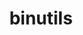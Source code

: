 ---
title: "binutils"
layout: cache
categories: [package, develop-2024-01-21]
meta: {"versions": ["2.33.1", "2.41"], "compilers": ["cce@=15.0.1", "gcc@=11.3.0", "gcc@=11.4.0", "gcc@=7.5.0", "gcc@=9.4.0"], "oss": ["rhel8", "ubuntu18.04", "ubuntu20.04", "ubuntu22.04"], "platforms": ["linux"], "targets": ["aarch64", "neoverse_v1", "ppc64le", "x86_64_v3", "zen4"], "stacks": ["developer-tools", "e4s", "e4s-aarch64", "e4s-cray-rhel", "e4s-neoverse_v1", "e4s-oneapi", "e4s-power", "e4s-rocm-external", "ml-linux-x86_64-cpu", "ml-linux-x86_64-cuda", "ml-linux-x86_64-rocm", "root"], "num_specs": 9, "num_specs_by_stack": {"root": 9, "e4s-cray-rhel": 1, "developer-tools": 1, "e4s-neoverse_v1": 1, "e4s-power": 1, "e4s": 2, "e4s-rocm-external": 1, "e4s-oneapi": 1, "e4s-aarch64": 1, "ml-linux-x86_64-cuda": 1, "ml-linux-x86_64-rocm": 1, "ml-linux-x86_64-cpu": 1}}
spec_details: [{"hash": "524dzcg6aqyjjw4b3msjq34m4b37ibvr", "compiler": "cce@=15.0.1", "versions": ["2.41"], "os": "rhel8", "platform": "linux", "target": "zen4", "variants": ["build_system=autotools", "compress_debug_sections=zlib", "~gas", "+gold", "~gprofng", "+headers", "~interwork", "+ld", "+libiberty", "libs=shared,static", "~lto", "~nls", "~pgo", "+plugins"], "stacks": ["root", "e4s-cray-rhel"], "size": "-", "tarball": "https://binaries.spack.io/develop-2024-01-21/build_cache/linux-rhel8-zen4/cce-15.0.1/binutils-2.41/linux-rhel8-zen4-cce-15.0.1-binutils-2.41-524dzcg6aqyjjw4b3msjq34m4b37ibvr.spack"}, {"hash": "hjcld5vs7p3csmwvjref7wv44a4cvdz7", "compiler": "gcc@=7.5.0", "versions": ["2.41"], "os": "ubuntu18.04", "platform": "linux", "target": "x86_64_v3", "variants": ["build_system=autotools", "compress_debug_sections=zlib", "~gas", "+gold", "~gprofng", "+headers", "~interwork", "+ld", "~libiberty", "libs=shared,static", "~lto", "~nls", "~pgo", "+plugins"], "stacks": ["root", "developer-tools"], "size": "-", "tarball": "https://binaries.spack.io/develop-2024-01-21/build_cache/linux-ubuntu18.04-x86_64_v3/gcc-7.5.0/binutils-2.41/linux-ubuntu18.04-x86_64_v3-gcc-7.5.0-binutils-2.41-hjcld5vs7p3csmwvjref7wv44a4cvdz7.spack"}, {"hash": "zdq5sy6knwdcwwlvey7tdqfhtqhitcme", "compiler": "gcc@=11.4.0", "versions": ["2.41"], "os": "ubuntu20.04", "platform": "linux", "target": "neoverse_v1", "variants": ["build_system=autotools", "compress_debug_sections=zlib", "~gas", "+gold", "~gprofng", "+headers", "~interwork", "+ld", "+libiberty", "libs=shared,static", "~lto", "~nls", "~pgo", "+plugins"], "stacks": ["root", "e4s-neoverse_v1"], "size": "-", "tarball": "https://binaries.spack.io/develop-2024-01-21/build_cache/linux-ubuntu20.04-neoverse_v1/gcc-11.4.0/binutils-2.41/linux-ubuntu20.04-neoverse_v1-gcc-11.4.0-binutils-2.41-zdq5sy6knwdcwwlvey7tdqfhtqhitcme.spack"}, {"hash": "nc2yv4ayfbztk4w7rnmhksynthvo4gwd", "compiler": "gcc@=9.4.0", "versions": ["2.41"], "os": "ubuntu20.04", "platform": "linux", "target": "ppc64le", "variants": ["build_system=autotools", "compress_debug_sections=zlib", "~gas", "+gold", "~gprofng", "+headers", "~interwork", "+ld", "+libiberty", "libs=shared,static", "~lto", "~nls", "~pgo", "+plugins"], "stacks": ["root", "e4s-power"], "size": "-", "tarball": "https://binaries.spack.io/develop-2024-01-21/build_cache/linux-ubuntu20.04-ppc64le/gcc-9.4.0/binutils-2.41/linux-ubuntu20.04-ppc64le-gcc-9.4.0-binutils-2.41-nc2yv4ayfbztk4w7rnmhksynthvo4gwd.spack"}, {"hash": "pkwp7mwhmjttvvun5ggr4fjqnulucueo", "compiler": "gcc@=11.4.0", "versions": ["2.41"], "os": "ubuntu20.04", "platform": "linux", "target": "x86_64_v3", "variants": ["build_system=autotools", "compress_debug_sections=zlib", "~gas", "+gold", "~gprofng", "+headers", "~interwork", "+ld", "+libiberty", "libs=shared,static", "~lto", "~nls", "~pgo", "+plugins"], "stacks": ["e4s", "root", "e4s-rocm-external"], "size": "-", "tarball": "https://binaries.spack.io/develop-2024-01-21/build_cache/linux-ubuntu20.04-x86_64_v3/gcc-11.4.0/binutils-2.41/linux-ubuntu20.04-x86_64_v3-gcc-11.4.0-binutils-2.41-pkwp7mwhmjttvvun5ggr4fjqnulucueo.spack"}, {"hash": "ucbb7egcda5vnxoh23k4zpv4ghoyxpen", "compiler": "gcc@=11.4.0", "versions": ["2.33.1"], "os": "ubuntu20.04", "platform": "linux", "target": "x86_64_v3", "variants": ["build_system=autotools", "compress_debug_sections=zlib", "~gas", "+gold", "+headers", "~interwork", "+ld", "+libiberty", "libs=shared,static", "~lto", "~nls", "+plugins"], "stacks": ["e4s-oneapi", "root"], "size": "-", "tarball": "https://binaries.spack.io/develop-2024-01-21/build_cache/linux-ubuntu20.04-x86_64_v3/gcc-11.4.0/binutils-2.33.1/linux-ubuntu20.04-x86_64_v3-gcc-11.4.0-binutils-2.33.1-ucbb7egcda5vnxoh23k4zpv4ghoyxpen.spack"}, {"hash": "xwj3bdxqvyacc4no57gbilpgvflhdsts", "compiler": "gcc@=11.4.0", "versions": ["2.41"], "os": "ubuntu20.04", "platform": "linux", "target": "x86_64_v3", "variants": ["build_system=autotools", "compress_debug_sections=zlib", "+gas", "+gold", "~gprofng", "+headers", "~interwork", "+ld", "+libiberty", "libs=shared,static", "~lto", "~nls", "~pgo", "+plugins"], "stacks": ["root", "e4s"], "size": "-", "tarball": "https://binaries.spack.io/develop-2024-01-21/build_cache/linux-ubuntu20.04-x86_64_v3/gcc-11.4.0/binutils-2.41/linux-ubuntu20.04-x86_64_v3-gcc-11.4.0-binutils-2.41-xwj3bdxqvyacc4no57gbilpgvflhdsts.spack"}, {"hash": "sqgote5mqi3rfkjpvfuqfjdwjlgirucf", "compiler": "gcc@=11.4.0", "versions": ["2.41"], "os": "ubuntu22.04", "platform": "linux", "target": "aarch64", "variants": ["build_system=autotools", "compress_debug_sections=zlib", "~gas", "+gold", "~gprofng", "+headers", "~interwork", "+ld", "+libiberty", "libs=shared,static", "~lto", "~nls", "~pgo", "+plugins"], "stacks": ["e4s-aarch64", "root"], "size": "-", "tarball": "https://binaries.spack.io/develop-2024-01-21/build_cache/linux-ubuntu22.04-aarch64/gcc-11.4.0/binutils-2.41/linux-ubuntu22.04-aarch64-gcc-11.4.0-binutils-2.41-sqgote5mqi3rfkjpvfuqfjdwjlgirucf.spack"}, {"hash": "raop2g6a6hvaplp44zoipzmykbhy74o5", "compiler": "gcc@=11.3.0", "versions": ["2.41"], "os": "ubuntu22.04", "platform": "linux", "target": "x86_64_v3", "variants": ["build_system=autotools", "compress_debug_sections=zlib", "~gas", "+gold", "~gprofng", "+headers", "~interwork", "+ld", "~libiberty", "libs=shared,static", "~lto", "~nls", "~pgo", "+plugins"], "stacks": ["ml-linux-x86_64-cuda", "ml-linux-x86_64-rocm", "root", "ml-linux-x86_64-cpu"], "size": "-", "tarball": "https://binaries.spack.io/develop-2024-01-21/build_cache/linux-ubuntu22.04-x86_64_v3/gcc-11.3.0/binutils-2.41/linux-ubuntu22.04-x86_64_v3-gcc-11.3.0-binutils-2.41-raop2g6a6hvaplp44zoipzmykbhy74o5.spack"}]
---